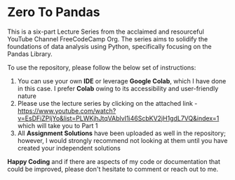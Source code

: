 # Zero To Pandas

This is a six-part Lecture Series from the acclaimed and resourceful YouTube Channel FreeCodeCamp Org. The series aims to solidify the foundations of data analysis using Python, specifically focusing on the Pandas Library. 

To use the repository, please follow the below set of instructions:

1. You can use your own **IDE** or leverage **Google Colab**, which I have done in this case. I prefer **Colab** owing to its accessibility and user-friendly nature
2. Please use the lecture series by clicking on the attached link - https://www.youtube.com/watch?v=EsDFiZPljYo&list=PLWKjhJtqVAblvI1i46ScbKV2jH1gdL7VQ&index=1 which will take you to Part 1
3. All **Assignment Solutions** have been uploaded as well in the repository; however, I would strongly recommend not looking at them until you have created your independent solutions

**Happy Coding** and if there are aspects of my code or documentation that could be improved, please don't hesitate to comment or reach out to me. 
